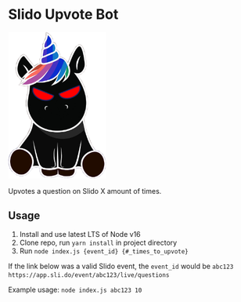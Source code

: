# Slido Upvote Bot

<img src="./img/baby-unicorn-purge.png" width="200">

Upvotes a question on Slido X amount of times.

## Usage

1. Install and use latest LTS of Node v16
2. Clone repo, run `yarn install` in project directory
3. Run `node index.js {event_id} {#_times_to_upvote}`

If the link below was a valid Slido event, the `event_id` would be `abc123`
`https://app.sli.do/event/abc123/live/questions`

Example usage: `node index.js abc123 10`
